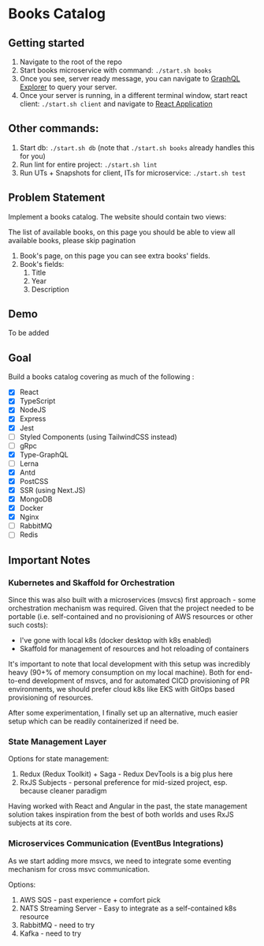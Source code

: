 # Books Catalog

## Getting started

1. Navigate to the root of the repo
2. Start books microservice with command: `./start.sh books`
3. Once you see, server ready message, you can navigate to [GraphQL Explorer](http://localhost:4001/api/books/graphql) to query your server.
4. Once your server is running, in a different terminal window, start react client: `./start.sh client` and navigate to [React Application](http://localhost:4000)

## Other commands:

1. Start db: `./start.sh db` (note that `./start.sh books` already handles this for you)
2. Run lint for entire project: `./start.sh lint`
3. Run UTs + Snapshots for client, ITs for microservice: `./start.sh test`

## Problem Statement

Implement a books catalog. The website should contain two views:

The list of available books, on this page you should be able to view all available books, please skip pagination
1. Book's page, on this page you can see extra books' fields.
2. Book's fields:
    1. Title
    2. Year
    3. Description

## Demo

To be added

## Goal

Build a books catalog covering as much of the following :
- [x] React
- [x] TypeScript
- [x] NodeJS
- [x] Express
- [x] Jest
- [ ] Styled Components (using TailwindCSS instead)
- [ ] gRpc
- [x] Type-GraphQL
- [ ] Lerna
- [x] Antd
- [x] PostCSS
- [x] SSR (using Next.JS)
- [x] MongoDB
- [x] Docker
- [x] Nginx
- [ ] RabbitMQ
- [ ] Redis

## Important Notes

### Kubernetes and Skaffold for Orchestration
Since this was also built with a microservices (msvcs) first approach - some orchestration mechanism was required. Given that the project needed to be portable (i.e. self-contained and no provisioning of AWS resources or other such costs):
- I've gone with local k8s (docker desktop with k8s enabled)
- Skaffold for management of resources and hot reloading of containers

It's important to note that local development with this setup was incredibly heavy (90+% of memory consumption on my local machine).
Both for end-to-end development of msvcs, and for automated CICD provisioning of PR environments, we should prefer cloud k8s like EKS with GitOps based provisioning of resources.

After some experimentation, I finally set up an alternative, much easier setup which can be readily containerized if need be.

### State Management Layer

Options for state management:
1. Redux (Redux Toolkit) + Saga - Redux DevTools is a big plus here
2. RxJS Subjects - personal preference for mid-sized project, esp. because cleaner paradigm

Having worked with React and Angular in the past, the state management solution takes inspiration from the best of both worlds and uses RxJS subjects at its core.

### Microservices Communication (EventBus Integrations)

As we start adding more msvcs, we need to integrate some eventing mechanism for cross msvc communication.

Options:
1. AWS SQS - past experience + comfort pick
2. NATS Streaming Server - Easy to integrate as a self-contained k8s resource
3. RabbitMQ - need to try
4. Kafka - need to try
